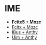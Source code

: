 # IME

* **[Fcitx5 + Mozc](https://github.com/ghsable/dotfiles/blob/main/bin/ime/fcitx5_mozc/README.md)**
* [Fcitx + Mozc](https://github.com/ghsable/dotfiles/blob/main/bin/ime/fcitx_mozc/README.md)
* [IBus + Anthy](https://github.com/ghsable/dotfiles/blob/main/bin/ime/ibus_anthy/README.md)
* [Uim + Anthy](https://github.com/ghsable/dotfiles/blob/main/bin/ime/uim_anthy/README.md)
